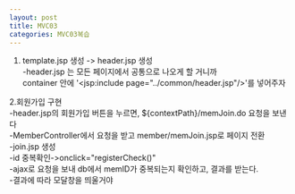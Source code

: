 ```yaml
---
layout: post
title: MVC03
categories: MVC03복습
---
```



1. template.jsp 생성 -> header.jsp 생성 <br>
-header.jsp 는 모든 페이지에서 공통으로 나오게 할 거니까<br>
container 안에 '<jsp:include page="../common/header.jsp"/>'를 넣어주자<br>

2.회원가입 구현<br>
-header.jsp의 회원가입 버튼을 누르면, ${contextPath}/memJoin.do 요청을 보낸다<br>
-MemberController에서 요청을 받고 member/memJoin.jsp로 페이지 전환<br>
-join.jsp 생성<br>
-id 중복확인->onclick="registerCheck()"<br>
-ajax로 요청을 보내 db에서 memID가 중복되는지 확인하고, 결과를 받는다.<br>
-결과에 따라 모달창을 띄울거야<br>



